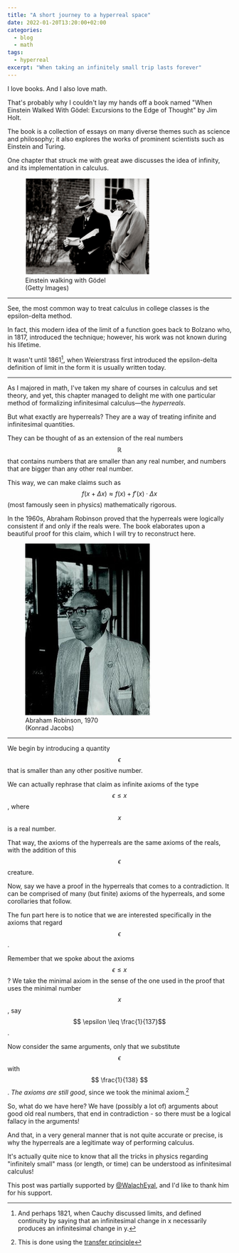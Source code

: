 ```yaml
---
title: "A short journey to a hyperreal space"
date: 2022-01-20T13:20:00+02:00
categories:
  - blog
  - math
tags:
  - hyperreal
excerpt: "When taking an infinitely small trip lasts forever"
---
```


I love books. And I also love math.

That's probably why I couldn't lay my hands off a book named "When Einstein Walked With Gödel: Excursions to the Edge of Thought" by Jim Holt.

The book is a collection of essays on many diverse themes such as science and philosophy; it also explores the works of prominent scientists such as Einstein and Turing.

One chapter that struck me with great awe discusses the idea of infinity, and its implementation in calculus.

<figure class="align-left">
  <img src="/assets/images/2022-01-20-hyperreals/einstein_godel.jpg" style="max-width:280px;" alt="Einstein walking with Gödel (Getty Images)">
  <figcaption>Einstein walking with Gödel<br/>(Getty Images)</figcaption>
</figure>

---

See, the most common way to treat calculus in college classes is the epsilon-delta method.

In fact, this modern idea of the limit of a function goes back to Bolzano who, in 1817, introduced the technique; however, his work was not known during his lifetime.

It wasn't until 1861[^1], when Weierstrass first introduced the epsilon-delta definition of limit in the form it is usually written today.

---

As I majored in math, I've taken my share of courses in calculus and set theory, and yet, this chapter managed to delight me with one particular method of formalizing infinitesimal calculus—the _hyperreals_.

But what exactly are hyperreals? They are a way of treating infinite and infinitesimal quantities.

They can be thought of as an extension of the real numbers $$\mathbb{R}$$ that contains numbers that are smaller than any real number, and numbers that are bigger than any other real number.

This way, we can make claims such as $$f(x+\Delta x)\approx f(x) + f'(x)\cdot\Delta x$$ (most famously seen in physics) mathematically rigorous.

In the 1960s, Abraham Robinson proved that the hyperreals were logically consistent if and only if the reals were. The book elaborates upon a beautiful proof for this claim, which I will try to reconstruct here.

<figure class="align-right">
  <img src="/assets/images/2022-01-20-hyperreals/robinson_abraham_1970.jpg" style="max-width:280px;" alt="Abraham Robinson, 1970 (Konrad Jacobs)">
  <figcaption>Abraham Robinson, 1970<br/>(Konrad Jacobs)</figcaption>
</figure>

---

We begin by introducing a quantity $$\epsilon$$ that is smaller than any other positive number.

We can actually rephrase that claim as infinite axioms of the type $$ \epsilon \leq x$$, where $$x$$ is a real number.

That way, the axioms of the hyperreals are the same axioms of the reals, with the addition of this $$\epsilon$$ creature.

Now, say we have a proof in the hyperreals that comes to a contradiction. It can be comprised of many (but finite) axioms of the hyperreals, and some corollaries that follow.

The fun part here is to notice that we are interested specifically in the axioms that regard $$\epsilon$$.

Remember that we spoke about the axioms $$ \epsilon \leq x$$? We take the minimal axiom in the sense of the one used in the proof that uses the minimal number $$x$$, say $$ \epsilon \leq \frac{1}{137}$$.

Now consider the same arguments, only that we substitute $$ \epsilon $$ with $$ \frac{1}{138} $$. _The axioms are still good_, since we took the minimal axiom.[^2]

So, what do we have here? We have (possibly a lot of) arguments about good old real numbers, that end in contradiction - so there must be a logical fallacy in the arguments!

And that, in a very general manner that is not quite accurate or precise, is why the hyperreals are a legitimate way of performing calculus.

It's actually quite nice to know that all the tricks in physics regarding "infinitely small" mass (or length, or time) can be understood as infinitesimal calculus!

This post was partially supported by [@WalachEyal], and I'd like to thank him for his support.

[^1]: And perhaps 1821, when Cauchy discussed limits, and defined continuity by saying that an infinitesimal change in x necessarily produces an infinitesimal change in y.
[^2]: This is done using the [transfer principle][tp]

[@WalachEyal]: https://twitter.com/walacheyal
[tp]: https://en.wikipedia.org/wiki/Transfer_principle
